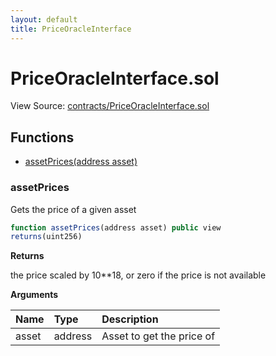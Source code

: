 ```yaml
---
layout: default
title: PriceOracleInterface
---
```


# PriceOracleInterface.sol

View Source: [contracts/PriceOracleInterface.sol](https://github.com/project-alkemi/alkemi-earn-protocol/tree/2a353e0fa125b9f579db260fbb031d53b74bf7e2/contracts/PriceOracleInterface.sol)

## Functions

* [assetPrices\(address asset\)](priceoracleinterface.md#assetprices)

### assetPrices

Gets the price of a given asset

```javascript
function assetPrices(address asset) public view
returns(uint256)
```

**Returns**

the price scaled by 10\*\*18, or zero if the price is not available

**Arguments**

| Name | Type | Description |
| :--- | :--- | :--- |
| asset | address | Asset to get the price of |

